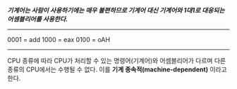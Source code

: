 ***기계어는 사람이 사용하기에는 매우 불편하므로 기계어 대신 기계어와 1대1로 대응되는 어셈블리어를 사용한다.***
____________
0001 = add
1000 = eax
0100 = oAH
________________
CPU 종류에 따라 CPU가 처리할 수 있는 명령어(기계어)와 어셈블리어가 다르며 다른 종류의 CPU에서는 수행될 수 없다. 이를 **기계 종속적(machine-dependent)** 이라고 한다.

